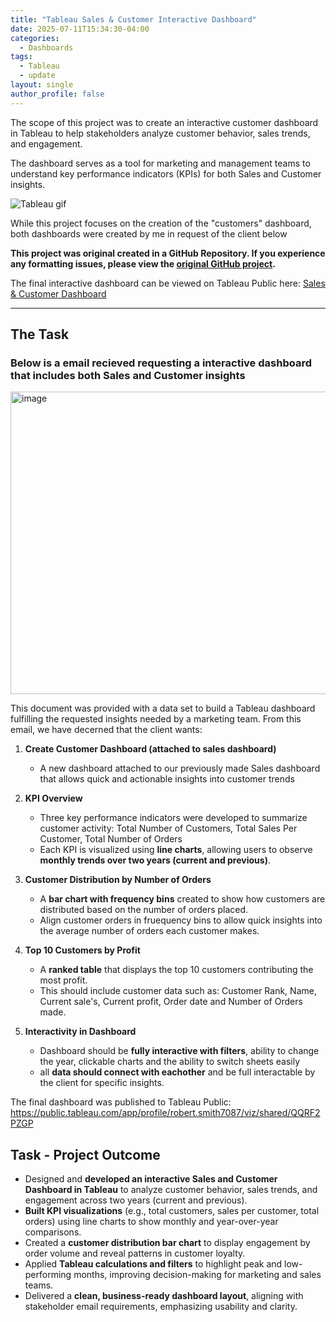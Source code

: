 ```yaml
---
title: "Tableau Sales & Customer Interactive Dashboard"
date: 2025-07-11T15:34:30-04:00
categories:
  - Dashboards
tags:
  - Tableau
  - update
layout: single
author_profile: false
---
```

The scope of this project was to create an interactive customer dashboard in Tableau to help stakeholders analyze customer behavior, sales trends, and engagement. 

The dashboard serves as a tool for marketing and management teams to understand key performance indicators (KPIs) for both Sales and Customer insights. 

![Tableau gif](https://github.com/user-attachments/assets/7c8b4557-4b38-4da2-9463-e3b7dba06a64)

While this project focuses on the creation of the "customers" dashboard, both dashboards were created by me in request of the client below

**This project was original created in a GitHub Repository. If you experience any formatting issues, please view the [original GitHub project](https://github.com/SimpleStepper/Tableau-Sales-Dashboard).**

The final interactive dashboard can be viewed on Tableau Public here: [Sales & Customer Dashboard](https://public.tableau.com/app/profile/robert.smith7087/viz/shared/QQRF2PZGP)

--- 

## The Task 
### Below is a email recieved requesting a interactive dashboard that includes both Sales and Customer insights
<img width="733" height="484" alt="image" src="https://github.com/user-attachments/assets/cecefae9-9f51-4bc5-a26f-543f71108340" />

This document was provided with a data set to build a Tableau dashboard fulfilling the requested insights needed by a marketing team. From this email, we have decerned that the client wants: 

1) **Create Customer Dashboard (attached to sales dashboard)**
   - A new dashboard attached to our previously made Sales dashboard that allows quick and actionable insights into customer trends
    
2) **KPI Overview**
   - Three key performance indicators were developed to summarize customer activity: Total Number of Customers, Total Sales Per Customer, Total Number of Orders
   - Each KPI is visualized using **line charts**, allowing users to observe **monthly trends over two years (current and previous)**.

 3) **Customer Distribution by Number of Orders**
      - A **bar chart with frequency bins** created to show how customers are distributed based on the number of orders placed.
      - Align customer orders in fruequency bins to allow quick insights into the average number of orders each customer makes.

4. **Top 10 Customers by Profit**
   - A **ranked table** that displays the top 10 customers contributing the most profit.
   - This should include customer data such as: Customer Rank, Name, Current sale's, Current profit, Order date and Number of Orders made.

5. **Interactivity in Dashboard**
   - Dashboard should be **fully interactive with filters**, ability to change the year, clickable charts and the ability to switch sheets easily
   - all **data should connect with eachother** and be full interactable by the client for specific insights.

The final dashboard was published to Tableau Public: https://public.tableau.com/app/profile/robert.smith7087/viz/shared/QQRF2PZGP

## Task - Project Outcome
- Designed and **developed an interactive Sales and Customer Dashboard in Tableau** to analyze customer behavior, sales trends, and engagement across two years (current and previous).
- **Built KPI visualizations** (e.g., total customers, sales per customer, total orders) using line charts to show monthly and year-over-year comparisons.
- Created a **customer distribution bar chart** to display engagement by order volume and reveal patterns in customer loyalty.
- Applied **Tableau calculations and filters** to highlight peak and low-performing months, improving decision-making for marketing and sales teams.
- Delivered a **clean, business-ready dashboard layout**, aligning with stakeholder email requirements, emphasizing usability and clarity.

